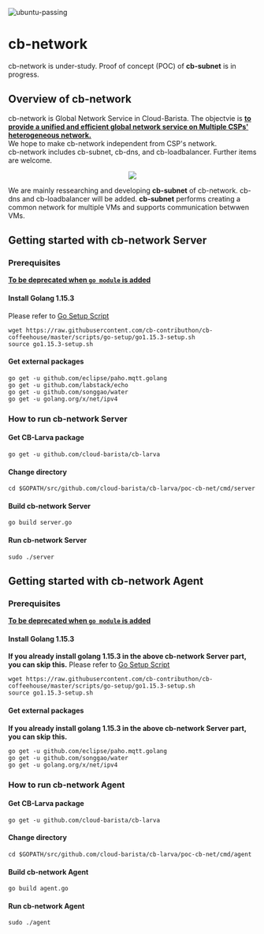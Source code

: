 ![ubuntu-passing](https://img.shields.io/badge/ubuntu18.04-passing-success)

# cb-network

cb-network is under-study. Proof of concept (POC) of **cb-subnet** is in progress.

## Overview of cb-network
cb-network is Global Network Service in Cloud-Barista. The objectvie is <ins>**to provide a unified and efficient global network service on Multiple CSPs' heterogeneous network.**</ins>   
We hope to make cb-network independent from CSP's network.   
cb-network includes cb-subnet, cb-dns, and cb-loadbalancer. Further items are welcome.

<p align="center">
  <img src="https://user-images.githubusercontent.com/7975459/99206719-7ea7c500-27ff-11eb-96f3-bc912bf7143a.png">
</p>

We are mainly ressearching and developing **cb-subnet** of cb-network. cb-dns and cb-loadbalancer will be added.
**cb-subnet** performs creating a common network for multiple VMs and supports communication betwwen VMs.

## Getting started with cb-network Server
### Prerequisites
<ins>**To be deprecated when `go module` is added**</ins>

#### Install Golang 1.15.3
Please refer to [Go Setup Script](https://github.com/cb-contributhon/cb-coffeehouse/tree/master/scripts/go-setup)
```
wget https://raw.githubusercontent.com/cb-contributhon/cb-coffeehouse/master/scripts/go-setup/go1.15.3-setup.sh
source go1.15.3-setup.sh
```
#### Get external packages 
```
go get -u github.com/eclipse/paho.mqtt.golang
go get -u github.com/labstack/echo
go get -u github.com/songgao/water
go get -u golang.org/x/net/ipv4
```

### How to run cb-network Server
#### Get CB-Larva package
```
go get -u github.com/cloud-barista/cb-larva
```

#### Change directory
```
cd $GOPATH/src/github.com/cloud-barista/cb-larva/poc-cb-net/cmd/server
```

#### Build cb-network Server
```
go build server.go
```

#### Run cb-network Server
```
sudo ./server
```


## Getting started with cb-network Agent
### Prerequisites
<ins>**To be deprecated when `go module` is added**</ins>

#### Install Golang 1.15.3
**If you already install golang 1.15.3 in the above cb-network Server part, you can skip this.**
Please refer to [Go Setup Script](https://github.com/cb-contributhon/cb-coffeehouse/tree/master/scripts/go-setup)
```
wget https://raw.githubusercontent.com/cb-contributhon/cb-coffeehouse/master/scripts/go-setup/go1.15.3-setup.sh
source go1.15.3-setup.sh
```

#### Get external packages 
**If you already install golang 1.15.3 in the above cb-network Server part, you can skip this.**
```
go get -u github.com/eclipse/paho.mqtt.golang
go get -u github.com/songgao/water
go get -u golang.org/x/net/ipv4
```

### How to run cb-network Agent
#### Get CB-Larva package
```
go get -u github.com/cloud-barista/cb-larva
```

#### Change directory
```
cd $GOPATH/src/github.com/cloud-barista/cb-larva/poc-cb-net/cmd/agent
```

#### Build cb-network Agent
```
go build agent.go
```

#### Run cb-network Agent
```
sudo ./agent
```

